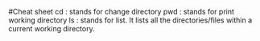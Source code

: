 #Cheat sheet
cd : stands for change directory
pwd : stands for print working directory
ls : stands for list. It lists all the directories/files within a current working directory.
